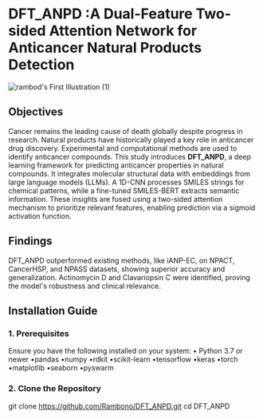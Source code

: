 # DFT_ANPD :A Dual-Feature Two-sided Attention Network for Anticancer Natural Products Detection 

![rambod's First Illustration (1)](https://github.com/user-attachments/assets/6845efb2-a1bf-45f2-a984-8e18e1ab7372)






## Objectives

Cancer remains the leading cause of death globally despite progress in research. Natural products have historically played a key role in anticancer drug discovery. Experimental and computational methods are used to identify anticancer compounds. This study introduces **DFT_ANPD**, a deep learning framework for predicting anticancer properties in natural compounds. It integrates molecular structural data with embeddings from large language models (LLMs). A 1D-CNN processes SMILES strings for chemical patterns, while a fine-tuned SMILES-BERT extracts semantic information. These insights are fused using a two-sided attention mechanism to prioritize relevant features, enabling prediction via a sigmoid activation function. 

## Findings

DFT_ANPD outperformed existing methods, like iANP-EC, on NPACT, CancerHSP, and NPASS datasets, showing superior accuracy and generalization. Actinomycin D and Clavariopsin C were identified, proving the model's robustness and clinical relevance.

## Installation Guide

### 1. Prerequisites
Ensure you have the following installed on your system:
• Python 3.7 or newer
•pandas
•numpy
•rdkit
•scikit-learn
•tensorflow
•keras
•torch
•matplotlib
•seaborn 
•pyswarm

### 2. Clone the Repository

git clone https://github.com/Rambono/DFT_ANPD.git
cd DFT_ANPD

 
